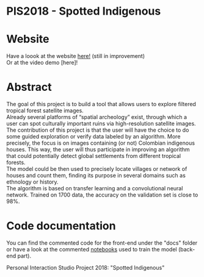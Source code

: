 # PIS2018 - Spotted Indigenous

# Website 
Have a loook at the website [here!](https://borisflu.github.io/PIS2018/) (still in improvement)
<br>Or at the video demo [here]!

# Abstract 
The goal of this project is to build a tool that allows users to explore filtered tropical forest satellite images. 
<br>Already several platforms of “spatial archeology” exist, through which a user can spot culturally important ruins via high-resolution satellite images. 
<br>The contribution of this project is that the user will have the choice to do some guided exploration or verify data labeled by an algorithm. More precisely, the focus is on images containing (or not) Colombian indigenous houses. This way, the user will thus participate in improving an algorithm that could potentially detect global settlements from different tropical forests. 
<br>The model could be then used to precisely locate villages or network of houses and count them, finding its purpose in several domains such as ethnology or history. 
<br>The algorithm is based on transfer learning and a convolutional neural network. Trained on 1700 data, the accuracy on the validation set is close to 98%.

# Code documentation 
You can find the commented code for the front-end under the "docs" folder or have a look at the commented [notebooks](https://github.com/BorisFlu/PIS2018/tree/master/Notebooks) used to train the model (back-end part).

Personal Interaction Studio Project 2018: "Spotted Indigenous"
